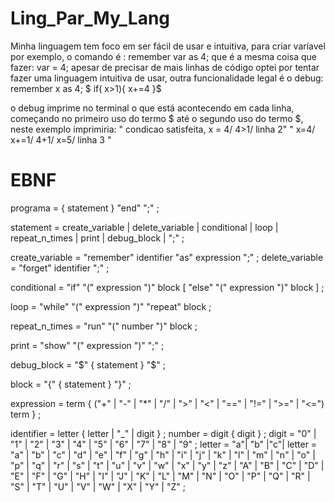 # Ling_Par_My_Lang
Minha linguagem tem foco em ser fácil de usar e intuitiva, para criar varíavel por exemplo, o comando é :
remember var as 4;
que é a mesma coisa que fazer:
var = 4;
apesar de precisar de mais linhas de código optei por tentar fazer uma linguagem intuitiva de usar, outra funcionalidade legal é o debug:
remember x as 4; 
$ if( x>1){
  x+=4
  }$

o debug imprime no terminal o que está acontecendo em cada linha, começando no primeiro uso do termo $ até o segundo uso do termo $, neste exemplo imprimiria:
" condicao satisfeita, x = 4/ 4>1/ linha 2"
" x=4/ x+=1/ 4+1/ x=5/ linha 3 "


# EBNF
programa         = { statement } "end" ";" ;

statement        = create_variable
                 | delete_variable
                 | conditional
                 | loop
                 | repeat_n_times
                 | print
                 | debug_block
                 | ";" ;

create_variable  = "remember" identifier "as" expression ";" ;
delete_variable  = "forget" identifier ";" ;

conditional      = "if" "(" expression ")" block [ "else" "(" expression ")" block ] ;

loop             = "while" "(" expression ")" "repeat" block ;

repeat_n_times   = "run" "(" number ")" block ;

print            = "show" "(" expression ")" ";" ;

debug_block      = "$" { statement } "$" ;

block            = "{" { statement } "}" ;

expression       = term { ("+" | "-" | "*" | "/" | ">" | "<" | "==" | "!=" | ">=" | "<=") term } ;

identifier       = letter { letter | "_" | digit } ;
number           = digit { digit } ;
digit            = "0" | "1" | "2" | "3" | "4" | "5" | "6" | "7" | "8" | "9" ;
letter           = "a"| "b" |"c"| letter = "a" | "b" | "c" | "d" | "e" | "f" | "g" | "h" | "i" | "j" | "k" | "l" | "m" | "n" | "o" | "p" | "q" | "r" | "s" | "t" | "u" | "v" | "w" | "x" | "y" | "z"
       | "A" | "B" | "C" | "D" | "E" | "F" | "G" | "H" | "I" | "J" | "K" | "L" | "M" | "N" | "O" | "P" | "Q" | "R" | "S" | "T" | "U" | "V" | "W" | "X" | "Y" | "Z" ;



